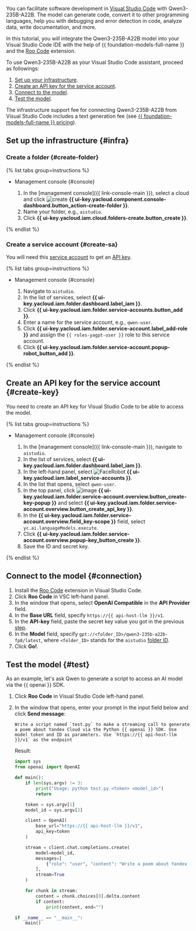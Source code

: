 You can facilitate software development in [Visual Studio Code](https://code.visualstudio.com/) with Qwen3-235B-A22B. The model can generate code, convert it to other programming languages, help you with debugging and error detection in code, analyze data, write documentation, and more.

In this tutorial, you will integrate the Qwen3-235B-A22B model into your Visual Studio Code IDE with the help of {{ foundation-models-full-name }} and the [Roo Code](https://roocode.com/) extension.

To use Qwen3-235B-A22B as your Visual Studio Code assistant, proceed as followings:

1. [Set up your infrastructure](#infra).
1. [Create an API key for the service account](#create-key).
1. [Connect to the model](#connection).
1. [Test the model](#test).

The infrastructure support fee for connecting Qwen3-235B-A22B from Visual Studio Code includes a text generation fee (see [{{ foundation-models-full-name }} pricing](../../ai-studio/pricing.md)).

## Set up the infrastructure {#infra}

### Create a folder {#create-folder}

{% list tabs group=instructions %}

- Management console {#console}

   1. In the [management console]({{ link-console-main }}), select a cloud and click ![create](../../_assets/console-icons/plus.svg) **{{ ui-key.yacloud.component.console-dashboard.button_action-create-folder }}**.
   1. Name your folder, e.g., `aistudio`.
   1. Click **{{ ui-key.yacloud.iam.cloud.folders-create.button_create }}**.

{% endlist %}

### Create a service account {#create-sa}

You will need this [service account](../../iam/concepts/users/service-accounts.md) to get an [API key](../../iam/concepts/authorization/api-key.md).

{% list tabs group=instructions %}

- Management console {#console}

  1. Navigate to `aistudio`.
  1. In the list of services, select **{{ ui-key.yacloud.iam.folder.dashboard.label_iam }}**.
  1. Click **{{ ui-key.yacloud.iam.folder.service-accounts.button_add }}**.
  1. Enter a name for the service account, e.g., `qwen-user`.
  1. Click **{{ ui-key.yacloud.iam.folder.service-account.label_add-role }}** and assign the `{{ roles-yagpt-user }}` role to this service account.
  1. Click **{{ ui-key.yacloud.iam.folder.service-account.popup-robot_button_add }}**.

{% endlist %}

## Create an API key for the service account {#create-key}

You need to create an API key for Visual Studio Code to be able to access the model.

{% list tabs group=instructions %}

- Management console {#console}

  1. In the [management console]({{ link-console-main }}), navigate to `aistudio`.
  1. In the list of services, select **{{ ui-key.yacloud.iam.folder.dashboard.label_iam }}**.
  1. In the left-hand panel, select ![FaceRobot](../../_assets/console-icons/face-robot.svg) **{{ ui-key.yacloud.iam.label_service-accounts }}**.
  1. In the list that opens, select `qwen-user`.
  1. In the top panel, click ![image](../../_assets/console-icons/plus.svg) **{{ ui-key.yacloud.iam.folder.service-account.overview.button_create-key-popup }}** and select **{{ ui-key.yacloud.iam.folder.service-account.overview.button_create_api_key }}**.
  1. In the **{{ ui-key.yacloud.iam.folder.service-account.overview.field_key-scope }}** field, select `yc.ai.languageModels.execute`.
  1. Click **{{ ui-key.yacloud.iam.folder.service-account.overview.popup-key_button_create }}**.
  1. Save the ID and secret key.

{% endlist %}

## Connect to the model {#connection}

1. Install the [Roo Code](https://roocode.com/) extension in Visual Studio Code.
1. Click **Roo Code** in VSC left-hand panel.
1. In the window that opens, select **OpenAI Compatible** in the **API Provider** field.
1. In the **Base URL** field, specify `https://{{ api-host-llm }}/v1`.
1. In the **API-key** field, paste the secret key value you got in the previous [step](#create-key).
1. In the **Model** field, specify `gpt://<folder_ID>/qwen3-235b-a22b-fp8/latest`, where `<folder_ID>` stands for the `aistudio` [folder ID](../../resource-manager/operations/folder/get-id.md).
1. Click **Go!**.

## Test the model {#test}

As an example, let's ask Qwen to generate a script to access an AI model via the {{ openai }} SDK.

1. Click **Roo Code** in Visual Studio Code left-hand panel.
1. In the window that opens, enter your prompt in the input field below and click **Send message**:

   ```text
   Write a script named `test.py` to make a streaming call to generate a poem about Yandex Cloud via the Python {{ openai }} SDK. Use model token and ID as parameters. Use `https://{{ api-host-llm }}/v1` as the endpoint
   ```

   Result:

   ```py
   import sys
   from openai import OpenAI
   
   def main():
       if len(sys.argv) != 3:
           print("Usage: python test.py <token> <model_id>")
           return
   
       token = sys.argv[1]
       model_id = sys.argv[2]
   
       client = OpenAI(
           base_url="https://{{ api-host-llm }}/v1",
           api_key=token
       )
   
       stream = client.chat.completions.create(
           model=model_id,
           messages=[
               {"role": "user", "content": "Write a poem about Yandex Cloud"}
           ],
           stream=True
       )
   
       for chunk in stream:
           content = chunk.choices[0].delta.content
           if content:
               print(content, end="")
   
   if __name__ == "__main__":
       main()
   ```
